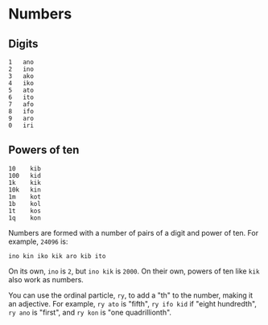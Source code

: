# Numbers

## Digits

    1   ano
    2   ino
    3   ako
    4   iko
    5   ato
    6   ito
    7   afo
    8   ifo
    9   aro
    0   iri

## Powers of ten

    10    kib
    100   kid
    1k    kik
    10k   kin
    1m    kot
    1b    kol
    1t    kos
    1q    kon

Numbers are formed with a number of pairs of a digit and power of ten. For example, `24096` is:

    ino kin iko kik aro kib ito

On its own, `ino` is `2`, but `ino kik` is `2000`. On their own, powers of ten like `kik` also work as numbers.

You can use the ordinal particle, `ry`, to add a "th" to the number, making it an adjective. For example, `ry ato` is "fifth", `ry ifo kid` if "eight hundredth", `ry ano` is "first", and `ry kon` is "one quadrillionth".
